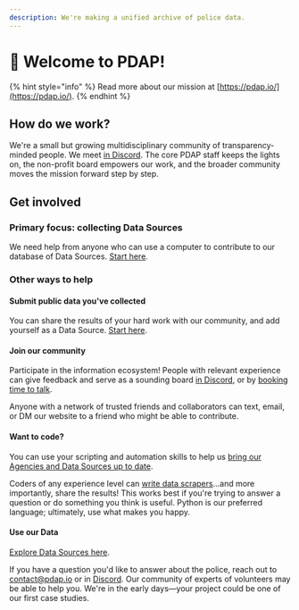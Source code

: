 ```yaml
---
description: We're making a unified archive of police data.
---
```


# 👋 Welcome to PDAP!

{% hint style="info" %}
Read more about our mission at [https://pdap.io/](https://pdap.io/).
{% endhint %}

## How do we work?

We're a small but growing multidisciplinary community of transparency-minded people. We meet [in Discord](https://discord.gg/wMqex8nKZJ). The core PDAP staff keeps the lights on, the non-profit board empowers our work, and the broader community moves the mission forward step by step.

## Get involved

### Primary focus: collecting Data Sources

We need help from anyone who can use a computer to contribute to our database of Data Sources.  [Start here](activities/data-sources/contribute-data-sources/data-source-submission.md).

### Other ways to help

#### Submit public data you've collected

You can share the results of your hard work with our community, and add yourself as a Data Source. [Start here](activities/data-sources/contribute-data-sources/submit-data-youve-collected.md).

#### Join our community

Participate in the information ecosystem! People with relevant experience can give feedback and serve as a sounding board [in Discord](https://discord.gg/wMqex8nKZJ), or by [booking time to talk](https://calendly.com/pdap-josh/30min).

Anyone with a network of trusted friends and collaborators can text, email, or DM our website to a friend who might be able to contribute.

#### Want to code?

You can use your scripting and automation skills to help us [bring our Agencies and Data Sources up to date](activities/data-sources/).

Coders of any experience level can [write data scrapers](https://github.com/Police-Data-Accessibility-Project/PDAP-Scrapers/blob/main/CONTRIBUTING.md)...and more importantly, share the results! This works best if you're trying to answer a question or do something you think is useful. Python is our preferred language; ultimately, use what makes you happy.

#### Use our Data

[Explore Data Sources here](activities/data-sources/explore-data-sources.md).

If you have a question you'd like to answer about the police, reach out to [contact@pdap.io](mailto:contact@pdap.io) or in [Discord](https://discord.gg/wMqex8nKZJ). Our community of experts of volunteers may be able to help you. We're in the early days—your project could be one of our first case studies.
